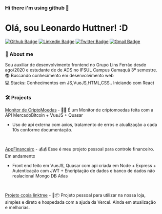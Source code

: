 ### Hi there i'm using github 👋

# Olá, sou Leonardo Huttner! :D

[![Github Badge](https://img.shields.io/badge/-/leonardohuttner-000?style=flat-square&logo=Github&logoColor=white&link=https://github.com/leonardohuttner)](https://github.com/leonardohuttner)
[![Linkedin Badge](https://img.shields.io/badge/-LinkedIn-blue?style=flat-square&logo=Linkedin&logoColor=white&link=https://www.linkedin.com/in/leonardo-huttner/)](https://www.linkedin.com/in/leonardo-huttner/)
[![Twitter Badge](https://img.shields.io/badge/-@leonardohutner-1ca0f1?style=flat-square&labelColor=1ca0f1&logo=twitter&logoColor=white&link=https://twitter.com/leonardohutner)](https://twitter.com/leonardohutner)
[![Gmail Badge](https://img.shields.io/badge/-leonardohuttner@gmail.com-c14438?style=flat-square&logo=Gmail&logoColor=white&link=mailto:leonardohuttner@gmail.com)](mailto:leonardohuttner@gmail.com)

### 💬 About me
Sou auxiliar de desenvolvimento frontend no Grupo Lins Ferrão desde ago/2020 e estudante de de ADS no IFSUL Campus Camaquã 3º semestre.
<br>
:books: Buscando conhecimento em desenvolvimento web
<br>
:computer: Stacks: Conhecimentos em JS,VueJS,HTML,CSS.. Iniciando com React 

### 🛠 Projects
[Monitor de CriptoMoedas](https://leonardohuttner.github.io/monitorpage/) - 💸🚀 É um Monitor de criptomoedas feita com a API MercadoBitcoin + VueJS + Quasar 
- Uso de api externa com axios, tratamento de erros e atualização a cada 10s conforme documentação.
<br>

[AppFinanceiro](https://github.com/leonardohuttner/app-financeiro/) - 💰💰 Esse é meu projeto pessoal para controle financeiro. Em andamento
- Front end feito em VueJS, Quasar com api criada em Node + Express + Autenticação com JWT + Encriptação de dados e banco de dados não realacional Mongo DB Atlas 
<br>

[Projeto copia linktree](https://territorio-do-calcado.vercel.app/) - 📱📦 Projeto pessoal para utilizar na nossa loja, simples e direto e hospedada com a ajuda da Vercel. Ainda em atualização e melhorias.
<!-- 
**leonardohuttner/leonardohuttner** is a ✨ _special_ ✨ repository because its `README.md` (this file) appears on your GitHub profile.
